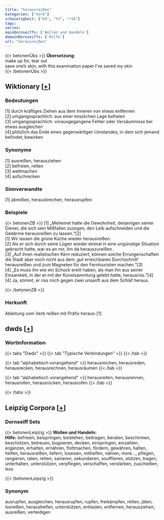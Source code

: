 ```yaml
---
title: "herausreißen"
kategorien: ["Verb"]
schwierigkeit: ["k4", "h3", "r18"]
tags:
series:
mainDornseiffs: ['Wollen und Handeln']
domainDornseiffs: ['Hilfe']
url: "herausreißen"
---
```


{{< betonenÜbs >}}
**Übersetzung:**  
make up for, tear  out  
save one’s skin, with this examination paper I’ve saved my skin  
{{< /betonenÜbs >}}

## Wiktionary [[+](https://de.wiktionary.org/wiki/herausreißen)]

### Bedeutungen
[1] durch kräftiges Ziehen aus dem Inneren von etwas entfernen  
[2] umgangssprachlich: aus einer misslichen Lage befreien  
[3] umgangssprachlich: vorausgegangene Fehler oder Versäumnisse bei etwas ausgleichen  
[4] plötzlich das Ende eines gegenwärtigen Umstandes, in dem sich jemand befindet, bewirken  

### Synonyme
[1] ausreißen, herausziehen  
[2] befreien, retten  
[3] wettmachen  
[4] aufschrecken  

### Sinnverwandte
[1] abreißen, herausbrechen, herausrupfen  

### Beispiele
{{< betonenZB >}}
[1] „Mehemet hatte die Gewohnheit, denjenigen seiner Diener, die sich sein Mißfallen zuzogen, den Leib aufschneiden und die Gedärme herausreißen zu lassen.“[2]  
[1] Wir lassen die grüne Küche wieder herausreißen.  
[2] Als er sich durch seine Lügen wieder einmal in eine ungünstige Situation gebracht hatte, war es an mir, ihn da herauszureißen.  
[3] „Auf ihren realistischen Kern reduziert, können solche Errungenschaften die Stadt aber noch nicht aus dem ‚gut erreichbaren Durchschnitt‘ herausreißen und zum Magneten für den Ferntouristen machen.“[3]  
[4] „Es muss ihn wie ein Schock ereilt haben, als man ihn aus seiner Einsamkeit, in der er mit der Kunstsammlung gelebt hatte, herausriss.“[4]  
[4] Ja, stimmt, er riss mich gegen zwei unsanft aus dem Schlaf heraus.  

{{< /betonenZB >}}
### Herkunft
Ableitung vom Verb reißen mit Präfix heraus-[1]  



## dwds [[+](https://www.dwds.de/wb/herausreißen)]

### Wortinformation
{{< tabs "Dwds" >}}
{{< tab "Typische Verbindungen" >}}
{{< /tab >}}

{{< tab "alphabetisch vorangehend" >}}
herausreichen, herausreden, herausrecken, herausrechnen, herausräumen
{{< /tab >}}

{{< tab "alphabetisch vorangehend" >}}
herausreiten, herausrennen, herausrollen, herausrücken, herausrufen
{{< /tab >}}

{{< /tabs >}}

## Leipzig Corpora [[+](https://corpora.uni-leipzig.de/en/res?word=herausreißen&corpusId=deu_newscrawl-public_2018)]

### Dornseiff Sets
{{< betonenLeipzig >}}
**Wollen und Handeln:**  
**Hilfe:** befreien, beispringen, beistehen, beitragen, beraten, beschirmen, beschützen, betreuen, bugsieren, decken, einspringen, einzahlen, ergänzen, erhalten, ernähren, flottmachen, fördern, gewähren, halten, helfen, herausreißen, liefern, loseisen, mithelfen, nähren, more..., pflegen, rangieren, raten, retten, sanieren, sekundieren, soufflieren, stützen, tragen, unterhalten, unterstützen, verpflegen, verschaffen, verstärken, zuschießen, less  

{{< /betonenLeipzig >}}

### Synonym
ausrupfen, ausgleichen, herausrupfen, rupfen, freikämpfen, retten, jäten, losreißen, heraushelfen, unterstützen, entlasten, entfernen, herausziehen, ausreißen, verteidigen

